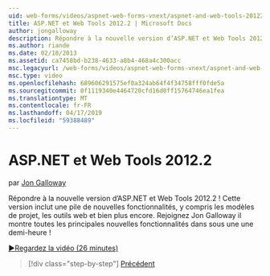 ```yaml
---
uid: web-forms/videos/aspnet-web-forms-vnext/aspnet-and-web-tools-20122
title: ASP.NET et Web Tools 2012.2 | Microsoft Docs
author: jongalloway
description: Répondre à la nouvelle version d’ASP.NET et Web Tools 2012.2 ! Cette version inclut une pile de nouvelles fonctionnalités, y compris les modèles de projet, les outils web et bien plus encore. JO...
ms.author: riande
ms.date: 02/18/2013
ms.assetid: ca7458bd-b238-4633-a8b4-468a4c300acc
msc.legacyurl: /web-forms/videos/aspnet-web-forms-vnext/aspnet-and-web-tools-20122
msc.type: video
ms.openlocfilehash: 689606291575ef0a324ab64f4f34758fff0fde5a
ms.sourcegitcommit: 0f1119340e4464720cfd16d0ff15764746ea1fea
ms.translationtype: MT
ms.contentlocale: fr-FR
ms.lasthandoff: 04/17/2019
ms.locfileid: "59388489"
---
```

# <a name="aspnet-and-web-tools-20122"></a>ASP.NET et Web Tools 2012.2

par [Jon Galloway](https://github.com/jongalloway)

Répondre à la nouvelle version d’ASP.NET et Web Tools 2012.2 ! Cette version inclut une pile de nouvelles fonctionnalités, y compris les modèles de projet, les outils web et bien plus encore. Rejoignez Jon Galloway il montre toutes les principales nouvelles fonctionnalités dans sous une une demi-heure !

[&#9654;Regardez la vidéo (26 minutes)](https://channel9.msdn.com/Blogs/ASP-NET-Site-Videos/aspnet-and-web-tools-20122)

> [!div class="step-by-step"]
> [Précédent](getting-started-with-the-next-version-of-aspnet.md)
